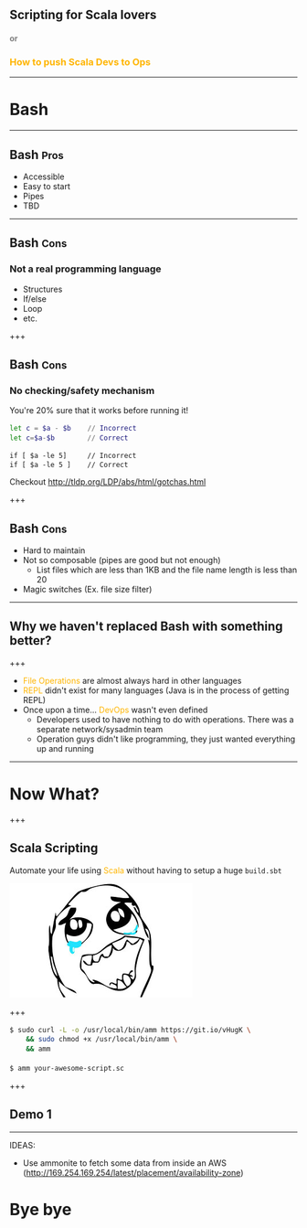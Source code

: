 
## Scripting for Scala lovers
#### <span style="color: gray">or</span>
### <span style="color: #ffb500">How to push Scala Devs to Ops</span>
---
# Bash
---
## Bash <small>Pros</small>

- Accessible
- Easy to start
- Pipes
- TBD

---
## Bash <small>Cons</small>
### Not a real programming language

- Structures
- If/else
- Loop
- etc.

+++

## Bash <small>Cons</small>
### No checking/safety mechanism

You're 20% sure that it works before running it!

```bash
let c = $a - $b    // Incorrect
let c=$a-$b        // Correct
```
```
if [ $a -le 5]     // Incorrect
if [ $a -le 5 ]    // Correct
```

Checkout http://tldp.org/LDP/abs/html/gotchas.html

+++

## Bash <small>Cons</small>
- Hard to maintain
- Not so composable (pipes are good but not enough)
  - List files which are less than 1KB and the file name length is less than 20
- Magic switches (Ex. file size filter)

---

## Why we haven't replaced Bash with something better?

+++

- <span style="color: #ffb500">File Operations</span> are almost always hard in other languages
- <span style="color: #ffb500">REPL</span> didn't exist for many languages (Java is in the process of getting REPL)
- Once upon a time... <span style="color: #ffb500">DevOps</span> wasn't even defined
  - Developers used to have nothing to do with operations. There was a separate network/sysadmin team
  - Operation guys didn't like programming, they just wanted everything up and running

---

# Now What?

+++

## Scala Scripting ##

Automate your life using <span style="color: #ffb500">Scala</span> without having to setup a huge `build.sbt`

![Happy](assets/img/happy-meme.jpg)

+++

```bash
$ sudo curl -L -o /usr/local/bin/amm https://git.io/vHugK \
    && sudo chmod +x /usr/local/bin/amm \
    && amm

$ amm your-awesome-script.sc
```

+++

## Demo 1 ##

---

IDEAS:
- Use ammonite to fetch some data from inside an AWS (http://169.254.169.254/latest/placement/availability-zone)

# Bye bye
